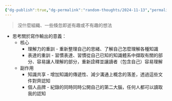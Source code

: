 ```yaml
---
{"dg-publish":true,"dg-permalink":"random-thoughts/2024-11-13","permalink":"/random-thoughts/2024-11-13/","title":"Random Thoughts"}
---
```


> 沒什麼組織、一些倏忽即逝有趣或不有趣的想法

- 思考關於寫作輸出的意義：
	- 核心
		- 理解力的重訓 - 重新整理自己的思緒、了解自己怎麼理解各種知識
		- 表達的重訓 - 習慣表達、習慣從自己已知的知識體系中擷取有關的部分、容易讓人理解的部分，重新詮釋並讓讀者（包含自己）容易理解
	- 副作用
		- 知識共享 - 增加知識的傳遞性、減少溝通上概念的落差，透過這些文件對齊認知
		- 個人品牌 - 紀錄的同時同時公開自己的第二大腦，任何人都可以讀取我的認知

<!-- 
## 延伸問題
## See Also

## References
-->